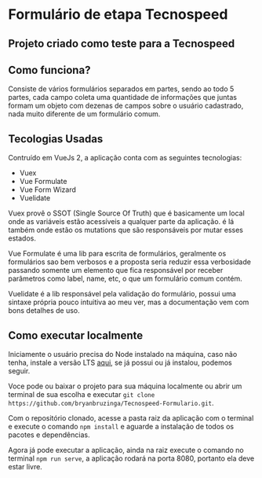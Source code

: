 <h1>Formulário de etapa Tecnospeed</h1>
<h2>Projeto criado como teste para a Tecnospeed</h2>

<h2>Como funciona?</h2>

<p>Consiste de vários formulários separados em partes, sendo ao todo 5 partes, cada campo coleta uma quantidade de informações que juntas formam um objeto com dezenas de campos sobre o usuário cadastrado, nada muito diferente de um formulário comum.</p>

<h2>Tecologias Usadas</h2>

<p>Contruído em VueJs 2, a aplicação conta com as seguintes tecnologias:</p>
<ul>
  <li>Vuex</li>
  <li>Vue Formulate</li>
  <li>Vue Form Wizard</li>
  <li>Vuelidate</li>
</ul>
<p>Vuex provê o SSOT (Single Source Of Truth) que é basicamente um local onde as variáveis estão acessíveis a qualquer parte da aplicação. é lá também onde estão os mutations que são responsáveis por mutar esses estados.</p>

<p>Vue Formulate é uma lib para escrita de formulários, geralmente os formulários sao bem verbosos e a proposta seria reduzir essa verbosidade passando somente um elemento que fica responsável por receber parâmetros como label, name, etc, o que um formulário comum contém.</p>

<p><Vue Form Wizard é a lib responsável pelo formulário de etapa, ele envolve cada componente de formulário separando-o de acordo com o gosto do desenvolvedor ou necessidade do projeto.</p>

<p>Vuelidate é a lib responsável pela validação do formulário, possui uma sintaxe própria pouco intuitiva ao meu ver, mas a documentação vem com bons detalhes de uso.</p>

<h2>Como executar localmente</h2>

<p>Iniciamente o usuário precisa do Node instalado na máquina, caso não tenha, instale a versão LTS <a href="https://nodejs.org/en/">aqui</a>, se já possui ou já instalou, podemos seguir.</p>

<p>Voce pode ou baixar o projeto para sua máquina localmente ou abrir um terminal de sua escolha e executar <code>git clone https://github.com/bryanbruzinga/Tecnospeed-Formulario.git</code>.</p>

<p>Com o repositório clonado, acesse a pasta raiz da aplicação com o terminal e execute o comando <code>npm install</code> e aguarde a instalação de todos os pacotes e dependências.</p>

<p>Agora já pode executar a aplicação, ainda na raiz execute o comando no terminal <code>npm run serve</code>, a aplicação rodará na porta 8080, portanto ela deve estar livre.</p>
